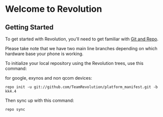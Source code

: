 Welcome to Revolution
=====================


Getting Started
---------------

To get started with Revolution, you'll need to get familiar with
[Git and Repo](http://source.android.com/download/using-repo).

Please take note that we have two main line branches depending on
which hardware base your phone is working.


To initialize your local repository using the Revolution trees, use this command:


for google, exynos and non qcom devices:

	repo init -u git://github.com/TeamRevolution/platform_manifest.git -b kk4.4


Then sync up with this command:

	repo sync



